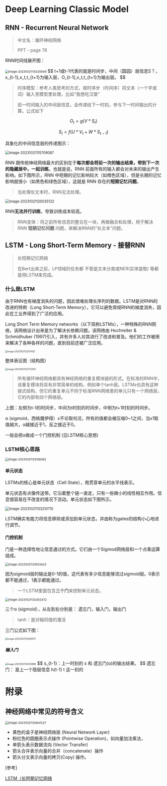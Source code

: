 # Deep Learning Classic Model



## RNN - Recurrent Neural Network

>  中文名：循环神经网络 
>
>  PPT - page 78



RNN时间线展开图：

<img src="13_深度学习的经典模型.assets/image-20231021114325949.png" alt="image-20231021114325949" style="zoom: 67%;" />
$$
t+1或t-1代表的就是时间步，中间（圆园）层信息S？， x_{t-1},x_t,t_{t+1}为输入层，O_{t-1},x_t,t_{t+1}为输出层。
$$

> 时序模型：参考人类思考的方式，按时序步（时间序）将文本（一个字或词）输入至模型里处理，比如”我想吃汉堡“
>
> 前一时间输入的中间层信息，会传递给下一时刻，参与下一时间输出的计算。公式如下

$$
O_t = g(V*S_t)
$$

$$
S_t = f(U * V_t + W * S_{t-1})
$$



具象化的中间信息层的传递图示：

<img src="13_深度学习的经典模型.assets/image-20231021115709087.png" alt="image-20231021115709087" style="zoom:80%;" />

RNN 跟传统神经网络最大的区别在于**每次都会将前一次的输出结果，带到下一次的隐藏层中，一起训练**。也就是说，RNN 前面所有的输入都会对未来的输出产生影响。如下图所示，RNN 中短期的记忆影响较大（如橙色区域），但是长期的记忆影响就很小（如黑色和绿色区域），这就是 RNN 存在的**短期记忆问题**。

> 当处理长文本时，RNN无法处理。

<img src="13_深度学习的经典模型.assets/image-20231021120035122.png" alt="image-20231021120035122" style="zoom: 80%;" />

RNN**无法并行训练**，导致训练成本较高。

> RNN变体：将之前所有信息的整合在一块，再做融合和处理，用于解决RNN **短期记忆问题** 问题，来解决RNN的“长文本”问题。



## LSTM - Long Short-Term Memory - 接替RNN

> 长短期记忆网络    
>
> 在Bert出来之前，LP领域的任务都 不管是文本分类或NER(实体提取) 等都是用LSTM来完成。

### 什么是LSTM

由于RNN也有梯度消失的问题，因此很难处理长序列的数据。LSTM是对RNN的改进的特例（Long Short-Term Memory），它可以避免常规RNN的梯度消失，因此在工业界得到了广泛的应用。



Long Short Term Memory networks（以下简称LSTMs），一种特殊的RNN网络，该网络设计出来是为了解决长依赖问题。该网络由 Hochreiter & Schmidhuber (1997)引入，并有许多人对其进行了改进和普及。他们的工作被用来解决了各种各样的问题，直到目前还被广泛应用。

<img src="13_深度学习的经典模型.assets/image-20231021122511421.png" alt="image-20231021122511421" style="zoom: 50%;" />



整体表征图（结构图） 

<img src="13_深度学习的经典模型.assets/image-20231021122713305.png" alt="image-20231021122713305" style="zoom: 50%;" />

> 所有循环神经网络都具有神经网络的重复模块链的形式。在标准的RNN中，该重复模块将具有非常简单的结构，例如单个tanh层。LSTMs也具有这种链式结构，但它的重复单元不同于标准RNN网络里的单元只有一个网络层，它的内部有四个网络层。



上图：左侧为t-1的时间步，中间为t时刻的时间步，中侧为t+1时刻的时间步。

α (sigmoid，西格魔伊得）x不论取何况，所有的值都会被压缩0~1之间，当x1取值越大，α越接近于1，反之接近于0。

一般会把α做成一个门控机制 (见LSTM核心思想) 



### LSTM核心思路

<img src="13_深度学习的经典模型.assets/image-20231021133158062.png" alt="image-20231021133158062" style="zoom:67%;" />



#### 单元状态

LSTMs的核心是单元状态（Cell State），用贯穿单元的水平线表示。



单元状态有点像传送带。它沿着整个链一直走，只有一些微小的线性相互作用。信息很容易在不改变的情况下流动。单元状态如下图所示。

<img src="13_深度学习的经典模型.assets/image-20231021133210710.png" alt="image-20231021133210710" style="zoom:80%;" />



LSTM确实有能力将信息移除或添加到单元状态，并由称为gates的结构小心地进行调节。



#### 门控机制

门是一种选择性地让信息通过的方式。它们由一个Sigmod网络层和一个点乘运算组成。

<img src="13_深度学习的经典模型.assets/image-20231021131503423.png" alt="image-20231021131503423" style="zoom:67%;" />

因为sigmoid层的输出是0-1的值，这代表有多少信息能够流过sigmoid层。0表示都不能通过，1表示都能通过。

>  一个LSTM里面包含**三个门**来控制单元状态。

<img src="13_深度学习的经典模型.assets/image-20231021132452472.png" alt="image-20231021132452472" style="zoom:67%;" />

三个α (sigmoid），从左到右分别是： 遗忘门，输入门，输出门

> tanh：是对输同值的激活



三门公式如下图：

<img src="13_深度学习的经典模型.assets/image-20231021132845571.png" alt="image-20231021132845571" style="zoom: 50%;" />



##### 输入门

<img src="13_深度学习的经典模型.assets/image-20231021134130668.png" alt="image-20231021134130668" style="zoom:50%;" />
$$
s_{t-1}：上一时刻的 s 和 遗忘门(α)的输出结果。
$$
遗忘门： 是上一个隐层信息 h(t-1) t  这一刻的





# 附录

##  神经网络中常见的符号含义

<img src="13_深度学习的经典模型.assets/image-20231021130641227.png" alt="image-20231021130641227" style="zoom:67%;" />

- 黄色的盒子是神经网络层 (Neural Network Layer)
- 粉红色的圆圈表示点操作 (Pointwise Operation)，如向量加法乘法，
- 单箭头表示数据流向 (Vector Transfer)
- 箭头合并表示向量的合并（concatenate）操作
- 箭头分叉表示向量的拷贝(Copy) 操作。





[参考]

[LSTM（长短期记忆网络](https://mp.weixin.qq.com/s?__biz=MzUyODk0Njc1NQ==&mid=2247483926&idx=1&sn=8cb4861ad6f4a56f8f233c322ebcc5b3&chksm=fa69c13acd1e482ca143d21d476c4f7242a1e438c3a9103fe0931ee18b528176e5c765fa8678&scene=27)